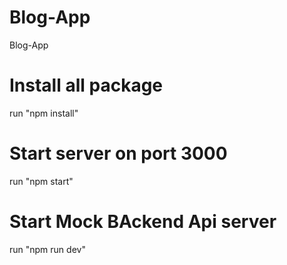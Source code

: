# Blog-App
Blog-App

# Install all package
run "npm install" 

# Start server on port 3000
run "npm start"

# Start Mock BAckend Api server
run "npm run dev" 
